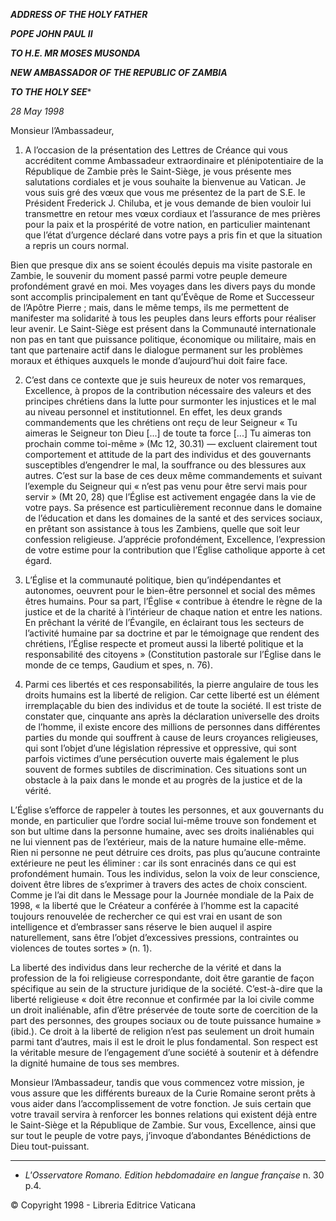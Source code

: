 ***ADDRESS OF THE HOLY FATHER***

***POPE JOHN PAUL II***

***TO H.E. MR MOSES MUSONDA***

***NEW AMBASSADOR OF THE REPUBLIC OF ZAMBIA***

***TO THE HOLY SEE****

*28 May 1998*

Monsieur l’Ambassadeur,

1. A l’occasion de la présentation des Lettres de Créance qui vous accréditent comme Ambassadeur extraordinaire et plénipotentiaire de la République de Zambie près le Saint-Siège, je vous présente mes salutations cordiales et je vous souhaite la bienvenue au Vatican. Je vous suis gré des vœux que vous me présentez de la part de S.E. le Président Frederick J. Chiluba, et je vous demande de bien vouloir lui transmettre en retour mes vœux cordiaux et l’assurance de mes prières pour la paix et la prospérité de votre nation, en particulier maintenant que l’état d’urgence déclaré dans votre pays a pris fin et que la situation a repris un cours normal.

Bien que presque dix ans se soient écoulés depuis ma visite pastorale en Zambie, le souvenir du moment passé parmi votre peuple demeure profondément gravé en moi. Mes voyages dans les divers pays du monde sont accomplis principalement en tant qu’Évêque de Rome et Successeur de l’Apôtre Pierre ; mais, dans le même temps, ils me permettent de manifester ma solidarité à tous les peuples dans leurs efforts pour réaliser leur avenir. Le Saint-Siège est présent dans la Communauté internationale non pas en tant que puissance politique, économique ou militaire, mais en tant que partenaire actif dans le dialogue permanent sur les problèmes moraux et éthiques auxquels le monde d’aujourd’hui doit faire face.

2. C’est dans ce contexte que je suis heureux de noter vos remarques, Excellence, à propos de la contribution nécessaire des valeurs et des principes chrétiens dans la lutte pour surmonter les injustices et le mal au niveau personnel et institutionnel. En effet, les deux grands commandements que les chrétiens ont reçu de leur Seigneur « Tu aimeras le Seigneur ton Dieu [...] de toute ta force [...] Tu aimeras ton prochain comme toi-même » (Mc 12, 30.31) — excluent clairement tout comportement et attitude de la part des individus et des gouvernants susceptibles d’engendrer le mal, la souffrance ou des blessures aux autres. C’est sur la base de ces deux même commandements et suivant l’exemple du Seigneur qui « n’est pas venu pour être servi mais pour servir » (Mt 20, 28) que l’Église est activement engagée dans la vie de votre pays. Sa présence est particulièrement reconnue dans le domaine de l’éducation et dans les domaines de la santé et des services sociaux, en prêtant son assistance à tous les Zambiens, quelle que soit leur confession religieuse. J’apprécie profondément, Excellence, l’expression de votre estime pour la contribution que l’Église catholique apporte à cet égard.

3. L’Église et la communauté politique, bien qu’indépendantes et autonomes, oeuvrent pour le bien-être personnel et social des mêmes êtres humains. Pour sa part, l’Église « contribue à étendre le règne de la justice et de la charité à l’intérieur de chaque nation et entre les nations. En prêchant la vérité de l’Évangile, en éclairant tous les secteurs de l’activité humaine par sa doctrine et par le témoignage que rendent des chrétiens, l’Église respecte et promeut aussi la liberté politique et la responsabilité des citoyens » (Constitution pastorale sur l’Église dans le monde de ce temps, Gaudium et spes, n. 76).

4. Parmi ces libertés et ces responsabilités, la pierre angulaire de tous les droits humains est la liberté de religion. Car cette liberté est un élément irremplaçable du bien des individus et de toute la société. Il est triste de constater que, cinquante ans après la déclaration universelle des droits de l’homme, il existe encore des millions de personnes dans différentes parties du monde qui souffrent à cause de leurs croyances religieuses, qui sont l’objet d’une législation répressive et oppressive, qui sont parfois victimes d’une persécution ouverte mais également le plus souvent de formes subtiles de discrimination. Ces situations sont un obstacle à la paix dans le monde et au progrès de la justice et de la vérité.

L’Église s’efforce de rappeler à toutes les personnes, et aux gouvernants du monde, en particulier que l’ordre social lui-même trouve son fondement et son but ultime dans la personne humaine, avec ses droits inaliénables qui ne lui viennent pas de l’extérieur, mais de la nature humaine elle-même. Rien ni personne ne peut détruire ces droits, pas plus qu’aucune contrainte extérieure ne peut les éliminer : car ils sont enracinés dans ce qui est profondément humain. Tous les individus, selon la voix de leur conscience, doivent être libres de s’exprimer à travers des actes de choix conscient. Comme je l’ai dit dans le Message pour la Journée mondiale de la Paix de 1998, « la liberté que le Créateur a conférée à l’homme est la capacité toujours renouvelée de rechercher ce qui est vrai en usant de son intelligence et d’embrasser sans réserve le bien auquel il aspire naturellement, sans être l’objet d’excessives pressions, contraintes ou violences de toutes sortes » (n. 1).

La liberté des individus dans leur recherche de la vérité et dans la profession de la foi religieuse correspondante, doit être garantie de façon spécifique au sein de la structure juridique de la société. C’est-à-dire que la liberté religieuse « doit être reconnue et confirmée par la loi civile comme un droit inaliénable, afin d’être préservée de toute sorte de coercition de la part des personnes, des groupes sociaux ou de toute puissance humaine » (ibid.). Ce droit à la liberté de religion n’est pas seulement un droit humain parmi tant d’autres, mais il est le droit le plus fondamental. Son respect est la véritable mesure de l’engagement d’une société à soutenir et à défendre la dignité humaine de tous ses membres.

Monsieur l’Ambassadeur, tandis que vous commencez votre mission, je vous assure que les différents bureaux de la Curie Romaine seront prêts à vous aider dans l’accomplissement de votre fonction. Je suis certain que votre travail servira à renforcer les bonnes relations qui existent déjà entre le Saint-Siège et la République de Zambie. Sur vous, Excellence, ainsi que sur tout le peuple de votre pays, j’invoque d’abondantes Bénédictions de Dieu tout-puissant.

* * *

* *L'Osservatore Romano. Edition hebdomadaire en langue française* n. 30 p.4.

© Copyright 1998 - Libreria Editrice Vaticana